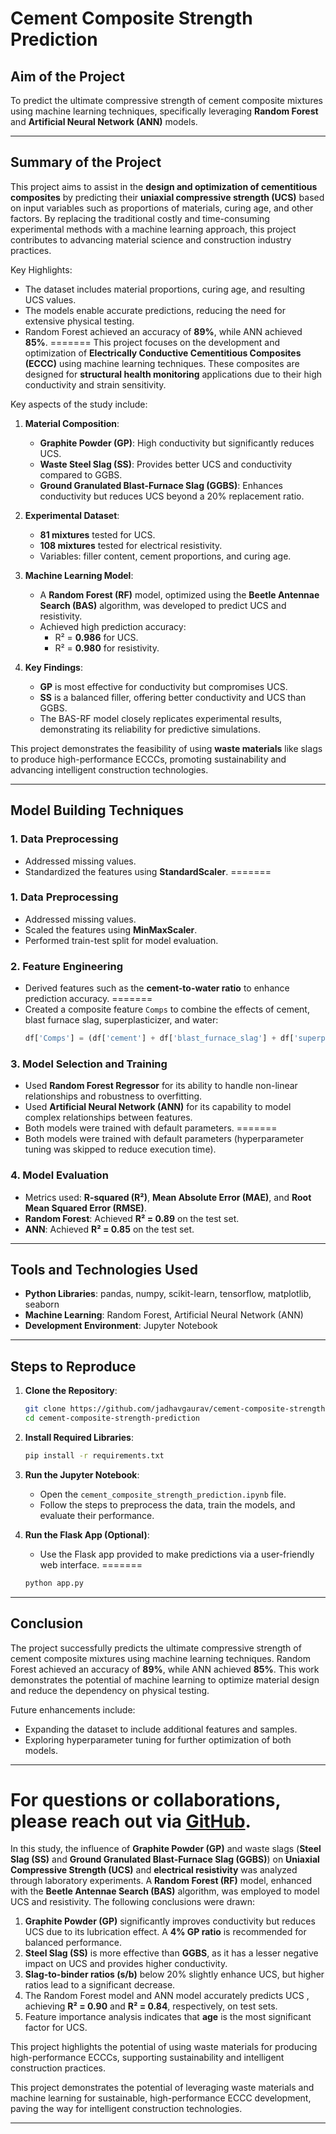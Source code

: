 # Cement Composite Strength Prediction

## Aim of the Project
To predict the ultimate compressive strength of cement composite mixtures using machine learning techniques, specifically leveraging **Random Forest** and **Artificial Neural Network (ANN)** models.

---

## Summary of the Project

This project aims to assist in the **design and optimization of cementitious composites** by predicting their **uniaxial compressive strength (UCS)** based on input variables such as proportions of materials, curing age, and other factors. By replacing the traditional costly and time-consuming experimental methods with a machine learning approach, this project contributes to advancing material science and construction industry practices.

Key Highlights:

- The dataset includes material proportions, curing age, and resulting UCS values.
- The models enable accurate predictions, reducing the need for extensive physical testing.
- Random Forest achieved an accuracy of **89%**, while ANN achieved **85%**.
=======
This project focuses on the development and optimization of **Electrically Conductive Cementitious Composites (ECCC)** using machine learning techniques. These composites are designed for **structural health monitoring** applications due to their high conductivity and strain sensitivity.

Key aspects of the study include:

1. **Material Composition**:
   - **Graphite Powder (GP)**: High conductivity but significantly reduces UCS.
   - **Waste Steel Slag (SS)**: Provides better UCS and conductivity compared to GGBS.
   - **Ground Granulated Blast-Furnace Slag (GGBS)**: Enhances conductivity but reduces UCS beyond a 20% replacement ratio.

2. **Experimental Dataset**:
   - **81 mixtures** tested for UCS.
   - **108 mixtures** tested for electrical resistivity.
   - Variables: filler content, cement proportions, and curing age.

3. **Machine Learning Model**:
   - A **Random Forest (RF)** model, optimized using the **Beetle Antennae Search (BAS)** algorithm, was developed to predict UCS and resistivity.
   - Achieved high prediction accuracy:
     - R² = **0.986** for UCS.
     - R² = **0.980** for resistivity.

4. **Key Findings**:
   - **GP** is most effective for conductivity but compromises UCS.
   - **SS** is a balanced filler, offering better conductivity and UCS than GGBS.
   - The BAS-RF model closely replicates experimental results, demonstrating its reliability for predictive simulations.

This project demonstrates the feasibility of using **waste materials** like slags to produce high-performance ECCCs, promoting sustainability and advancing intelligent construction technologies.

---

## Model Building Techniques


### 1. **Data Preprocessing**
- Addressed missing values.
- Standardized the features using **StandardScaler**.
=======
### 1. **Data Preprocessing**
- Addressed missing values.
- Scaled the features using **MinMaxScaler**.
- Performed train-test split for model evaluation.

### 2. **Feature Engineering**
- Derived features such as the **cement-to-water ratio** to enhance prediction accuracy.
=======
- Created a composite feature `Comps` to combine the effects of cement, blast furnace slag, superplasticizer, and water:
  ```python
  df['Comps'] = (df['cement'] + df['blast_furnace_slag'] + df['superplasticizer']) / df['water']
  ```

### 3. **Model Selection and Training**
- Used **Random Forest Regressor** for its ability to handle non-linear relationships and robustness to overfitting.
- Used **Artificial Neural Network (ANN)** for its capability to model complex relationships between features.
- Both models were trained with default parameters.
=======
- Both models were trained with default parameters (hyperparameter tuning was skipped to reduce execution time).
### 4. **Model Evaluation**
- Metrics used: **R-squared (R²)**, **Mean Absolute Error (MAE)**, and **Root Mean Squared Error (RMSE)**.
- **Random Forest**: Achieved **R² = 0.89** on the test set.
- **ANN**: Achieved **R² = 0.85** on the test set.

---

## Tools and Technologies Used
- **Python Libraries**: pandas, numpy, scikit-learn, tensorflow, matplotlib, seaborn
- **Machine Learning**: Random Forest, Artificial Neural Network (ANN)
- **Development Environment**: Jupyter Notebook

---

## Steps to Reproduce
1. **Clone the Repository**:
   ```bash
   git clone https://github.com/jadhavgaurav/cement-composite-strength-prediction.git
   cd cement-composite-strength-prediction
   ```

2. **Install Required Libraries**:
   ```bash
   pip install -r requirements.txt
   ```

3. **Run the Jupyter Notebook**:
   - Open the `cement_composite_strength_prediction.ipynb` file.
   - Follow the steps to preprocess the data, train the models, and evaluate their performance.

4. **Run the Flask App (Optional)**:
   - Use the Flask app provided to make predictions via a user-friendly web interface.
=======
   ```bash
   python app.py
   ```

---

## Conclusion
The project successfully predicts the ultimate compressive strength of cement composite mixtures using machine learning techniques. Random Forest achieved an accuracy of **89%**, while ANN achieved **85%**. This work demonstrates the potential of machine learning to optimize material design and reduce the dependency on physical testing.

Future enhancements include:
- Expanding the dataset to include additional features and samples.
- Exploring hyperparameter tuning for further optimization of both models.

---

For questions or collaborations, please reach out via [GitHub](https://github.com/jadhavgaurav).
=======
In this study, the influence of **Graphite Powder (GP)** and waste slags (**Steel Slag (SS)** and **Ground Granulated Blast-Furnace Slag (GGBS)**) on **Uniaxial Compressive Strength (UCS)** and **electrical resistivity** was analyzed through laboratory experiments. A **Random Forest (RF)** model, enhanced with the **Beetle Antennae Search (BAS)** algorithm, was employed to model UCS and resistivity. The following conclusions were drawn:

1. **Graphite Powder (GP)** significantly improves conductivity but reduces UCS due to its lubrication effect. A **4% GP ratio** is recommended for balanced performance.
2. **Steel Slag (SS)** is more effective than **GGBS**, as it has a lesser negative impact on UCS and provides higher conductivity.
3. **Slag-to-binder ratios (s/b)** below 20% slightly enhance UCS, but higher ratios lead to a significant decrease.
4. The Random Forest model and ANN model accurately predicts UCS , achieving **R² = 0.90** and **R² = 0.84**, respectively, on test sets.
5. Feature importance analysis indicates that **age** is the most significant factor for UCS.

This project highlights the potential of using waste materials for producing high-performance ECCCs, supporting sustainability and intelligent construction practices.

This project demonstrates the potential of leveraging waste materials and machine learning for sustainable, high-performance ECCC development, paving the way for intelligent construction technologies.

---

